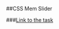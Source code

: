 ##CSS Mem Slider

###[Link to the task](https://github.com/rolling-scopes-school/tasks/tree/master/tasks/css-mem-slider)